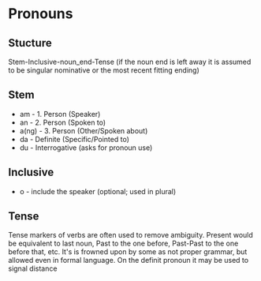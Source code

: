 # Pronouns
## Stucture
Stem-Inclusive-noun_end-Tense (if the noun end is left away it is assumed to be singular nominative or the most recent fitting ending)
## Stem
 - am - 1. Person (Speaker)
 - an - 2. Person (Spoken to)
 - a(ng) - 3. Person (Other/Spoken about)
 - da - Definite (Specific/Pointed to)
 - du - Interrogative (asks for pronoun use)
## Inclusive
 - o - include the speaker (optional; used in plural)
## Tense
Tense markers of verbs are often used to remove ambiguity. Present would be equivalent to last noun, Past to the one before, Past-Past to the one before that, etc.
It's is frowned upon by some as not proper grammar, but allowed even in formal language. 
On the definit pronoun it may be used to signal distance
